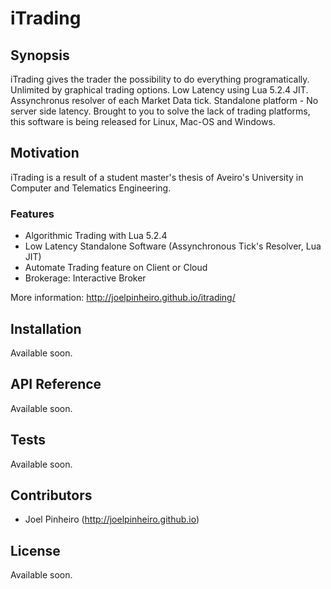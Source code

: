 # iTrading

## Synopsis

iTrading gives the trader the possibility to do everything programatically. Unlimited by graphical trading options. Low Latency using Lua 5.2.4 JIT. Assynchronus resolver of each Market Data tick. Standalone platform - No server side latency. Brought to you to solve the lack of trading platforms, this software is being released for Linux, Mac-OS and Windows.

## Motivation

iTrading is a result of a student master's thesis of Aveiro's University in Computer and Telematics Engineering. 

### Features

- Algorithmic Trading with Lua 5.2.4
- Low Latency Standalone Software (Assynchronous Tick's Resolver, Lua JIT)
- Automate Trading feature on Client or Cloud
- Brokerage: Interactive Broker

More information: http://joelpinheiro.github.io/itrading/

## Installation

Available soon.

## API Reference

Available soon.

## Tests

Available soon.

## Contributors

- Joel Pinheiro (http://joelpinheiro.github.io)

## License

Available soon.
